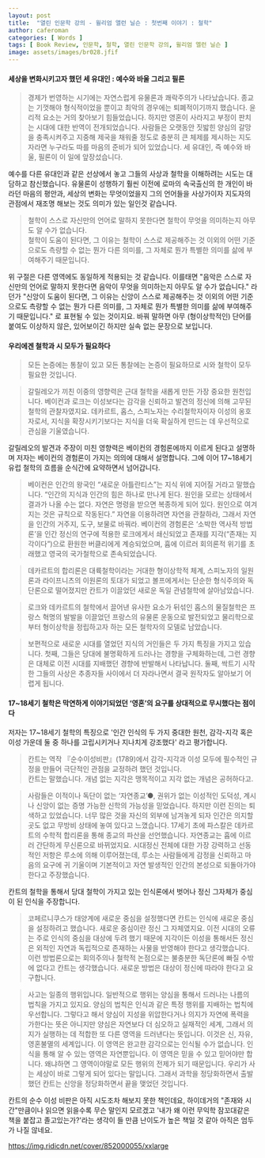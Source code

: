 ```yaml
---
layout: post
title:  "열린 인문학 강의 - 윌리엄 앨런 닐슨 : 첫번째 이야기 : 철학"
author: caferoman
categories: [ Words ]
tags: [ Book Review, 인문학, 철학, 열린 인문학 강의, 윌리엄 엘런 닐슨 ]
image: assets/images/br028.jfif
---
```

#### 세상을 변화시키고자 했던 세 유대인 : 예수와 바울 그리고 필론
> 경제가 번영하는 시기에는 자연스럽게 유물론과 쾌락주의가 나타났습니다. 종교는 기껏해야 형식적이었을 뿐이고 최악의 경우에는 퇴폐적이기까지 했습니다. 윤리적 요소는 거의 찾아보기 힘들었습니다. 하지만 영혼이 사라지고 부정이 판치는 시대에 대한 반역이 전개되었습니다. 사람들은 오랫동안 짓밟힌 양심의 갈망을 충족시켜주고 지중해 제국을 채워줄 정도로 충분히 큰 체제를 제시하는 지도자라면 누구라도 따를 마음의 준비가 되어 있었습니다. 세 유대인, 즉 예수와 바울, 필론이 이 일에 앞장섰습니다.

예수를 다른 유대인과 같은 선상에서 놓고 그들의 사상과 철학을 이해하려는 시도는 대담하고 참신했습니다.
유물론이 성행하기 훨씬 이전에 로마의 속국출신의 한 개인이 바라던 마음의 평안과, 세상의 변화는 무엇이었을지 그의 언어들을 사상가이자 지도자의 관점에서 재조명 해보는 것도 의미가 있는 일인것 같습니다.
> 철학이 스스로 자신만의 언어로 말하지 못한다면 철학이 무엇을 의미하는지 아무도 알 수가 없습니다.   
철학이 도움이 된다면, 그 이유는 철학이 스스로 제공해주는 것 이외의 어떤 기준으로도 측량할 수 없는 뭔가 다른 의미를, 그 자체로 뭔가 특별한 의미를 삶에 부여해주기 때문입니다.

위 구절은 다른 영역에도 동일하게 적용되는 것 같습니다. 이를태면
"음악은 스스로 자신만의 언어로 말하지 못한다면 음악이 무엇을 의미하는지 아무도 알 수가 없습니다." 라던가
"신앙이 도움이 된다면, 그 이유는 신앙이 스스로 제공해주는 것 이외의 어떤 기준으로도 측량할 수 없는 뭔가 다른 의미를, 그 자체로 뭔가 특별한 의미를 삶에 부여해주기 때문입니다." 로 표현될 수 있는 것이지요.
바꿔 말하면 아무 (형이상학적인) 단어를 붙여도 이상하지 않은, 있어보이긴 하지만 실속 없는 문장으로 보입니다.

#### 우리에겐 철학과 시 모두가 필요하다
> 모든 논증에는 통찰이 있고 모든 통찰에는 논증이 필요하므로 시와 철학이 모두 필요한 것입니다.

> 갈릴레오가 끼친 이중의 영향력은 근대 철학을 새롭게 만든 가장 중요한 원천입니다. 베이컨과 로크는 이성보다는 감각을 신뢰하고 발견의 정신에 의해 고무된 철학의 관찰자였지요. 데카르트, 홉스, 스피노자는 수리철학자이자 이성의 옹호자로서, 지식을 확장시키기보다는 지식을 더욱 확실하게 만드는 데 우선적으로 관심을 기울였습니다.

갈릴레오의 발견과 주장이 미친 영향력은 베이컨의 경험론에까지 이르게 된다고 설명하며 저자는 베이컨의 경험론이 가지는 의의에 대해서 설명합니다. 그에 이어 17~18세기 유럽 철학의 흐름을 순식간에 요약하면서 넘어갑니다.

> 베이컨은 인간의 왕국인 “새로운 아틀란티스”는 지식 위에 지어질 거라고 말했습니다. “인간의 지식과 인간의 힘은 하나로 만나게 된다. 원인을 모르는 상태에서 결과가 나올 수는 없다. 자연은 명령을 받으면 복종하게 되어 있다. 원인으로 여겨지는 것은 규칙으로 작동된다.” 자연을 이용하려면 자연을 관찰하라, 그래서 자연을 인간의 거주지, 도구, 보물로 바꿔라.
베이컨의 경험론은 ‘소박한 역사적 방법론’을 인간 정신의 연구에 적용한 로크에게서 쇄신되었고 존재를 지각(“존재는 지각이다”)으로 환원한 버클리에게 계승되었으며, 흄에 이르러 회의론적 위기를 초래했고 영국의 국가철학으로 존속되었습니다.

> 데카르트의 합리론은 대륙철학이라는 거대한 형이상학적 체계, 스피노자의 일원론과 라이프니츠의 이원론의 토대가 되었고 볼프에게서는 단순한 형식주의와 독단론으로 떨어졌지만 칸트가 이끌었던 새로운 독일 관념철학에 살아남았습니다.

> 로크와 데카르트의 철학에서 끌어낸 유사한 요소가 뒤섞인 홉스의 물질철학은 프랑스 혁명의 발발을 이끌었던 프랑스의 유물론 운동으로 발전되었고 물리학으로부터 형이상학을 정립하고자 하는 모든 철학자의 모델로 남았습니다.

> 보편적으로 새로운 시대를 열었던 지식의 거인들은 두 가지 특징을 가지고 있습니다. 첫째, 그들은 당대에 불명확하게 드러나는 경향을 구체화하는데, 그런 경향은 대체로 이전 시대를 지배했던 경향에 반발해서 나타납니다. 둘째, 싹트기 시작한 그들의 사상은 추종자들 사이에서 더 자라나면서 결국 원작자도 알아보기 어렵게 됩니다.

#### 17~18세기 철학은 막연하게 이야기되었던 ‘영혼’의 요구를 상대적으로 무시했다는 점이다
저자는 17~18세기 철학의 특징으로 '인간 인식의 두 가지 중대한 원천, 감각-지각 혹은 이성 가운데 둘 중 하나를 고립시키거나 지나치게 강조했다' 라고 평가합니다.

> 칸트는 역작 『순수이성비판』(1789)에서 감각-지각과 이성 모두에 필수적인 규정을 만들어 극단적인 관점을 교정하려 했던 것입니다.   
칸트는 말했습니다. 개념 없는 지각은 맹목적이고 지각 없는 개념은 공허하다고.

> 사람들은 이적이나 독단이 없는 ‘자연종교’●, 권위가 없는 이성적인 도덕성, 계시나 신앙이 없는 증명 가능한 신학의 가능성을 믿었습니다. 하지만 이런 진의는 퇴색하고 있었습니다. 너무 많은 것을 자신의 외부에 남겨놓게 되자 인간은 의지할 곳도 없고 무방비 상태에 놓여 있다고 느꼈습니다. 17세기 초에 파스칼은 데카르트의 수학적 합리론을 통해 종교의 파산을 선언했습니다. 자연종교는 흄에 이르러 간단하게 무신론으로 바뀌었지요. 시대정신 전체에 대한 가장 강력하고 선동적인 저항은 루소에 의해 이루어졌는데, 루소는 사람들에게 감정을 신뢰하고 마음의 요구에 귀 기울이며 기본적이고 자연 발생적인 인간의 본성으로 되돌아가야 한다고 주장했습니다.

칸트의 철학을 통해서 당대 철학이 가지고 있는 인식론에서 벗어나 정신 그자체가 중심이 된 인식을 주장합니다.

> 코페르니쿠스가 태양계에 새로운 중심을 설정했다면 칸트는 인식에 새로운 중심을 설정하려고 했습니다. 새로운 중심이란 정신 그 자체였지요. 이전 시대의 오류는 주로 인식의 중심을 대상에 두려 했기 때문에 지각이든 이성을 통해서든 정신은 외적인 자연과 독립적으로 존재하는 사물을 반영해야 한다고 생각했습니다. 이런 방법론으로는 회의주의나 철학적 논점으로는 불충분한 독단론에 빠질 수밖에 없다고 칸트는 생각했습니다. 새로운 방법은 대상이 정신에 따라야 한다고 요구합니다.

> 사고는 일종의 행위입니다. 일반적으로 행위는 양심을 통해서 드러나는 나름의 법칙을 가지고 있지요. 양심의 법칙은 인식과 같은 특정 행위를 지배하는 법칙에 우선합니다. 그렇다고 해서 양심이 지성을 위압한다거나 의지가 자연에 폭력을 가한다는 뜻은 아니지만 양심은 자연보다 더 심오하고 실재적인 세계, 그래서 의지가 실행하는 데 적합한 또 다른 영역을 드러낸다는 뜻입니다. 이것은 신, 자유, 영혼불멸의 세계입니다. 이 영역은 완고한 감각으로는 인식될 수가 없습니다. 인식을 통해 알 수 있는 영역은 자연뿐입니다. 이 영역은 믿을 수 있고 믿어야만 합니다. 왜냐하면 그 영역이야말로 모든 행위의 전제가 되기 때문입니다. 우리가 사는 세상이 바로 그렇게 되어 있다는 말입니다. 그래서 과학을 정당화하면서 출발했던 칸트는 신앙을 정당화하면서 끝을 맺었던 것입니다.

칸트의 순수 이성 비판은 아직 시도조차 해보지 못한 책인데요, 하이데거의 "존재와 시간"만큼이나 읽으면 읽을수록 무슨 말인지 모르겠고 '내가 왜 이런 무익학 잠꼬대같은 책을 붙잡고 졸고있는가?'라는 생각이 들 만큼 난이도가 높은 책일 것 같아 아직은 엄두가 나질 않네요.

https://img.ridicdn.net/cover/852000055/xxlarge